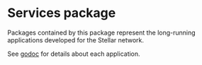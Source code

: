 # Services package

Packages contained by this package represent the long-running applications developed for the Stellar network.

See [godoc](https://godoc.org/github.com/lomocoin/stellar-go/services) for details about each application.